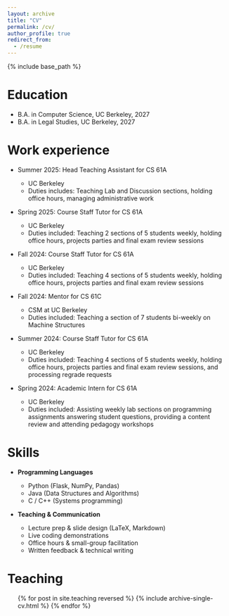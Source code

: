 ```yaml
---
layout: archive
title: "CV"
permalink: /cv/
author_profile: true
redirect_from:
  - /resume
---
```


{% include base_path %}

Education
======
* B.A. in Computer Science, UC Berkeley, 2027
* B.A. in Legal Studies, UC Berkeley, 2027

Work experience
======
* Summer 2025: Head Teaching Assistant for CS 61A
  * UC Berkeley
  * Duties includes: Teaching Lab and Discussion sections, holding office hours, managing administrative work

* Spring 2025: Course Staff Tutor for CS 61A
  * UC Berkeley
  * Duties included: Teaching 2 sections of 5 students weekly, holding office hours, projects parties and final exam review sessions

* Fall 2024: Course Staff Tutor for CS 61A
  * UC Berkeley
  * Duties included: Teaching 4 sections of 5 students weekly, holding office hours, projects parties and final exam review sessions

* Fall 2024: Mentor for CS 61C
  * CSM at UC Berkeley
  * Duties included: Teaching a section of 7 students bi-weekly on Machine Structures

* Summer 2024: Course Staff Tutor for CS 61A
  * UC Berkeley
  * Duties included: Teaching 4 sections of 5 students weekly, holding office hours, projects parties and final exam review sessions, and processing regrade requests

* Spring 2024: Academic Intern for CS 61A
  * UC Berkeley
  * Duties included: Assisting weekly lab sections on programming assignments answering student questions, providing a content review and attending pedagogy workshops
  
Skills
======
- **Programming Languages**  
  - Python (Flask, NumPy, Pandas)  
  - Java (Data Structures and Algorithms)  
  - C / C++ (Systems programming)  
  
- **Teaching & Communication**  
  - Lecture prep & slide design (LaTeX, Markdown)  
  - Live coding demonstrations  
  - Office hours & small-group facilitation  
  - Written feedback & technical writing

  
Teaching
======
  <ul>{% for post in site.teaching reversed %}
    {% include archive-single-cv.html %}
  {% endfor %}</ul>
